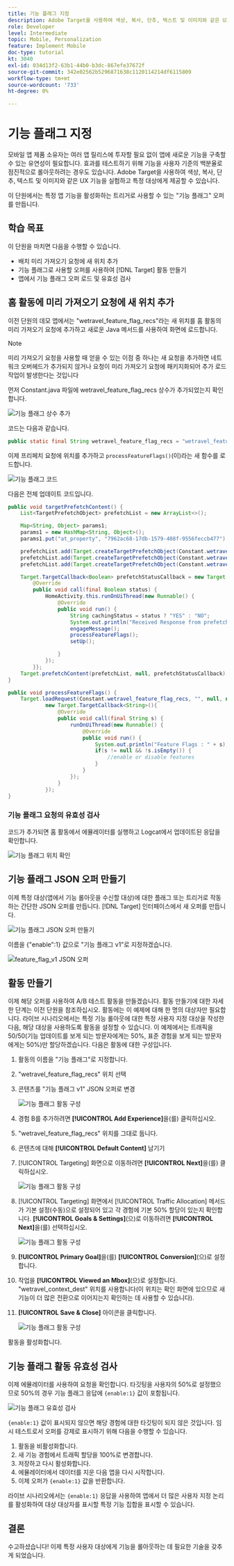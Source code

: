 ```yaml
---
title: 기능 플래그 지정
description: Adobe Target을 사용하여 색상, 복사, 단추, 텍스트 및 이미지와 같은 UX 기능을 실험하고 특정 대상에게 제공할 수 있습니다.
role: Developer
level: Intermediate
topic: Mobile, Personalization
feature: Implement Mobile
doc-type: tutorial
kt: 3040
exl-id: 034d13f2-63b1-44b0-b3dc-867efe37672f
source-git-commit: 342e02562b5296871638c1120114214df6115809
workflow-type: tm+mt
source-wordcount: '733'
ht-degree: 0%

---
```


# 기능 플래그 지정

모바일 앱 제품 소유자는 여러 앱 릴리스에 투자할 필요 없이 앱에 새로운 기능을 구축할 수 있는 유연성이 필요합니다. 효과를 테스트하기 위해 기능을 사용자 기준의 백분율로 점진적으로 롤아웃하려는 경우도 있습니다. Adobe Target을 사용하여 색상, 복사, 단추, 텍스트 및 이미지와 같은 UX 기능을 실험하고 특정 대상에게 제공할 수 있습니다.

이 단원에서는 특정 앱 기능을 활성화하는 트리거로 사용할 수 있는 &quot;기능 플래그&quot; 오퍼를 만듭니다.

## 학습 목표

이 단원을 마치면 다음을 수행할 수 있습니다.

* 배치 미리 가져오기 요청에 새 위치 추가
* 기능 플래그로 사용할 오퍼를 사용하여 [!DNL Target] 활동 만들기
* 앱에서 기능 플래그 오퍼 로드 및 유효성 검사

## 홈 활동에 미리 가져오기 요청에 새 위치 추가

이전 단원의 데모 앱에서는 &quot;wetravel_feature_flag_recs&quot;라는 새 위치를 홈 활동의 미리 가져오기 요청에 추가하고 새로운 Java 메서드를 사용하여 화면에 로드합니다.

>[!NOTE]
>
>미리 가져오기 요청을 사용할 때 얻을 수 있는 이점 중 하나는 새 요청을 추가하면 네트워크 오버헤드가 추가되지 않거나 요청이 미리 가져오기 요청에 패키지화되어 추가 로드 작업이 발생한다는 것입니다

먼저 Constant.java 파일에 wetravel_feature_flag_recs 상수가 추가되었는지 확인합니다.

![기능 플래그 상수 추가](assets/feature_flag_constant.jpg)

코드는 다음과 같습니다.

```java
public static final String wetravel_feature_flag_recs = "wetravel_feature_flag_recs";
```

이제 프리페치 요청에 위치를 추가하고 `processFeatureFlags()`(이)라는 새 함수를 로드합니다.

![기능 플래그 코드](assets/feature_flag_code.jpg)

다음은 전체 업데이트 코드입니다.

```java
public void targetPrefetchContent() {
    List<TargetPrefetchObject> prefetchList = new ArrayList<>();

    Map<String, Object> params1;
    params1 = new HashMap<String, Object>();
    params1.put("at_property", "7962ac68-17db-1579-408f-9556feccb477");

    prefetchList.add(Target.createTargetPrefetchObject(Constant.wetravel_engage_home, params1));
    prefetchList.add(Target.createTargetPrefetchObject(Constant.wetravel_engage_search, params1));
    prefetchList.add(Target.createTargetPrefetchObject(Constant.wetravel_feature_flag_recs, params1));

    Target.TargetCallback<Boolean> prefetchStatusCallback = new Target.TargetCallback<Boolean>() {
        @Override
        public void call(final Boolean status) {
            HomeActivity.this.runOnUiThread(new Runnable() {
                @Override
                public void run() {
                    String cachingStatus = status ? "YES" : "NO";
                    System.out.println("Received Response from prefetch : " + cachingStatus);
                    engageMessage();
                    processFeatureFlags();
                    setUp();

                }
            });
        }};
    Target.prefetchContent(prefetchList, null, prefetchStatusCallback);
}

public void processFeatureFlags() {
    Target.loadRequest(Constant.wetravel_feature_flag_recs, "", null, null, null,
            new Target.TargetCallback<String>(){
                @Override
                public void call(final String s) {
                    runOnUiThread(new Runnable() {
                        @Override
                        public void run() {
                            System.out.println("Feature Flags : " + s);
                            if(s != null && !s.isEmpty()) {
                                //enable or disable features
                            }
                        }
                    });
                }
            });
}
```

### 기능 플래그 요청의 유효성 검사

코드가 추가되면 홈 활동에서 에뮬레이터를 실행하고 Logcat에서 업데이트된 응답을 확인합니다.

![기능 플래그 위치 확인](assets/feature_flag_code_logcat.jpg)

## 기능 플래그 JSON 오퍼 만들기

이제 특정 대상(앱에서 기능 롤아웃을 수신할 대상)에 대한 플래그 또는 트리거로 작동하는 간단한 JSON 오퍼를 만듭니다. [!DNL Target] 인터페이스에서 새 오퍼를 만듭니다.

![기능 플래그 JSON 오퍼 만들기](assets/feature_flag_json_offer.jpg)

이름을 {&quot;enable&quot;:1} 값으로 &quot;기능 플래그 v1&quot;로 지정하겠습니다.

![feature_flag_v1 JSON 오퍼](assets/feature_flag_json_name.jpg)

## 활동 만들기

이제 해당 오퍼를 사용하여 A/B 테스트 활동을 만들겠습니다. 활동 만들기에 대한 자세한 단계는 이전 단원을 참조하십시오. 활동에는 이 예제에 대해 한 명의 대상자만 필요합니다. 라이브 시나리오에서는 특정 기능 롤아웃에 대한 특정 사용자 지정 대상을 작성한 다음, 해당 대상을 사용하도록 활동을 설정할 수 있습니다. 이 예제에서는 트래픽을 50/50(기능 업데이트를 보게 되는 방문자에게는 50%, 표준 경험을 보게 되는 방문자에게는 50%)만 할당하겠습니다. 다음은 활동에 대한 구성입니다.

1. 활동의 이름을 &quot;기능 플래그&quot;로 지정합니다.
1. &quot;wetravel_feature_flag_recs&quot; 위치 선택
1. 콘텐츠를 &quot;기능 플래그 v1&quot; JSON 오퍼로 변경

   ![기능 플래그 활동 구성](assets/feature_flag_activity.jpg)

1. 경험 B를 추가하려면 **[!UICONTROL Add Experience]**&#x200B;을(를) 클릭하십시오.
1. &quot;wetravel_feature_flag_recs&quot; 위치를 그대로 둡니다.
1. 콘텐츠에 대해 **[!UICONTROL Default Content]** 남기기
1. [!UICONTROL Targeting] 화면으로 이동하려면 **[!UICONTROL Next]**&#x200B;을(를) 클릭하십시오.

   ![기능 플래그 활동 구성](assets/feature_flag_activity_2.jpg)

1. [!UICONTROL Targeting] 화면에서 [!UICONTROL Traffic Allocation] 메서드가 기본 설정(수동)으로 설정되어 있고 각 경험에 기본 50% 할당이 있는지 확인합니다. **[!UICONTROL Goals & Settings]**(으)로 이동하려면 **[!UICONTROL Next]**&#x200B;을(를) 선택하십시오.

   ![기능 플래그 활동 구성](assets/feature_flag_activity_3.jpg)

1. **[!UICONTROL Primary Goal]**&#x200B;을(를) **[!UICONTROL Conversion]**(으)로 설정합니다.
1. 작업을 **[!UICONTROL Viewed an Mbox]**(으)로 설정합니다. &quot;wetravel_context_dest&quot; 위치를 사용합니다(이 위치는 확인 화면에 있으므로 새 기능이 더 많은 전환으로 이어지는지 확인하는 데 사용할 수 있습니다).
1. **[!UICONTROL Save & Close]** 아이콘을 클릭합니다.

   ![기능 플래그 활동 구성](assets/feature_flag_activity_4.jpg)

활동을 활성화합니다.

## 기능 플래그 활동 유효성 검사

이제 에뮬레이터를 사용하여 요청을 확인합니다. 타깃팅을 사용자의 50%로 설정했으므로 50%의 경우 기능 플래그 응답에 `{enable:1}` 값이 포함됩니다.

![기능 플래그 유효성 검사](assets/feature_flag_validation.jpg)

`{enable:1}` 값이 표시되지 않으면 해당 경험에 대한 타깃팅이 되지 않은 것입니다. 임시 테스트로서 오퍼를 강제로 표시하기 위해 다음을 수행할 수 있습니다.

1. 활동을 비활성화합니다.
1. 새 기능 경험에서 트래픽 할당을 100%로 변경합니다.
1. 저장하고 다시 활성화합니다.
1. 에뮬레이터에서 데이터를 지운 다음 앱을 다시 시작합니다.
1. 이제 오퍼가 `{enable:1}` 값을 반환합니다.

라이브 시나리오에서는 `{enable:1}` 응답을 사용하여 앱에서 더 많은 사용자 지정 논리를 활성화하여 대상 대상자를 표시할 특정 기능 집합을 표시할 수 있습니다.

## 결론

수고하셨습니다! 이제 특정 사용자 대상에게 기능을 롤아웃하는 데 필요한 기술을 갖추게 되었습니다.
